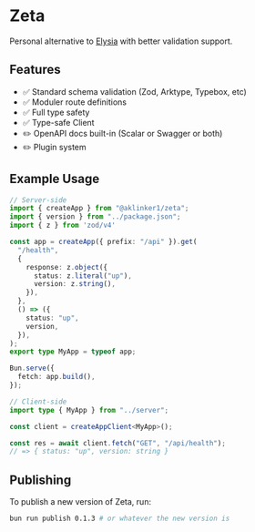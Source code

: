 # Zeta

Personal alternative to [Elysia](https://elysiajs.com/) with better validation support.

## Features

- ✅ Standard schema validation (Zod, Arktype, Typebox, etc)
- ✅ Moduler route definitions
- ✅ Full type safety
- ✅ Type-safe Client
- ✏️ OpenAPI docs built-in (Scalar or Swagger or both)
- ✏️ Plugin system

## Example Usage

```ts
// Server-side
import { createApp } from "@aklinker1/zeta";
import { version } from "../package.json";
import { z } from 'zod/v4'

const app = createApp({ prefix: "/api" }).get(
  "/health",
  {
    response: z.object({
      status: z.literal("up"),
      version: z.string(),
    }),
  },
  () => ({
    status: "up",
    version,
  }),
);
export type MyApp = typeof app;

Bun.serve({
  fetch: app.build(),
});
```

```ts
// Client-side
import type { MyApp } from "../server";

const client = createAppClient<MyApp>();

const res = await client.fetch("GET", "/api/health");
// => { status: "up", version: string }
```

## Publishing

To publish a new version of Zeta, run:

```sh
bun run publish 0.1.3 # or whatever the new version is
```
